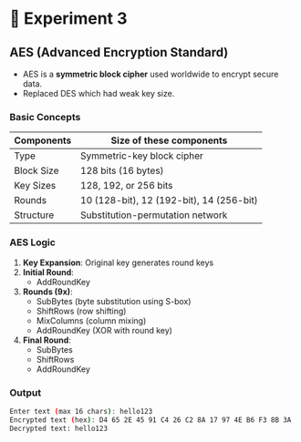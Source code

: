 # 🔐 **Experiment 3**

## **AES (Advanced Encryption Standard)**

- AES is a **symmetric block cipher** used worldwide to encrypt secure data.
- Replaced DES which had weak key size.

### Basic Concepts

| Components     | Size of these components                 |
|----------------|------------------------------------------|
| Type           | Symmetric-key block cipher               |
| Block Size     | 128 bits (16 bytes)                      |
| Key Sizes      | 128, 192, or 256 bits                    |
| Rounds         | 10 (128-bit), 12 (192-bit), 14 (256-bit) |
| Structure      | Substitution-permutation network         |


### AES Logic
1. **Key Expansion**: Original key generates round keys
2. **Initial Round**:
   - AddRoundKey
3. **Rounds (9x)**:
   - SubBytes (byte substitution using S-box)
   - ShiftRows (row shifting)
   - MixColumns (column mixing)
   - AddRoundKey (XOR with round key)
4. **Final Round**:
   - SubBytes
   - ShiftRows
   - AddRoundKey

### Output
```bash
Enter text (max 16 chars): hello123
Encrypted text (hex): D4 65 2E 45 91 C4 26 C2 8A 17 97 4E B6 F3 8B 3A 
Decrypted text: hello123        
```
